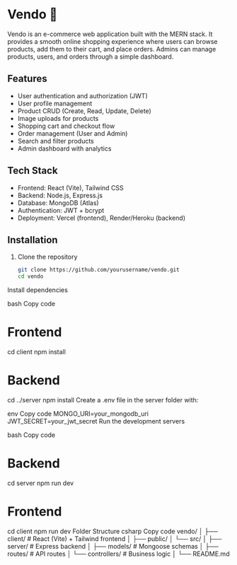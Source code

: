 # Vendo 🛒
Vendo is an e-commerce web application built with the MERN stack. It provides a smooth online shopping experience where users can browse products, add them to their cart, and place orders. Admins can manage products, users, and orders through a simple dashboard.

## Features
- User authentication and authorization (JWT)
- User profile management
- Product CRUD (Create, Read, Update, Delete)
- Image uploads for products
- Shopping cart and checkout flow
- Order management (User and Admin)
- Search and filter products
- Admin dashboard with analytics

## Tech Stack
- Frontend: React (Vite), Tailwind CSS
- Backend: Node.js, Express.js
- Database: MongoDB (Atlas)
- Authentication: JWT + bcrypt
- Deployment: Vercel (frontend), Render/Heroku (backend)

## Installation
1. Clone the repository
   ```bash
   git clone https://github.com/yourusername/vendo.git
   cd vendo
Install dependencies

bash
Copy code
# Frontend
cd client
npm install

# Backend
cd ../server
npm install
Create a .env file in the server folder with:

env
Copy code
MONGO_URI=your_mongodb_uri
JWT_SECRET=your_jwt_secret
Run the development servers

bash
Copy code
# Backend
cd server
npm run dev

# Frontend
cd client
npm run dev
Folder Structure
csharp
Copy code
vendo/
│
├── client/          # React (Vite) + Tailwind frontend
│   ├── public/
│   └── src/
│
├── server/          # Express backend
│   ├── models/      # Mongoose schemas
│   ├── routes/      # API routes
│   └── controllers/ # Business logic
│
└── README.md

